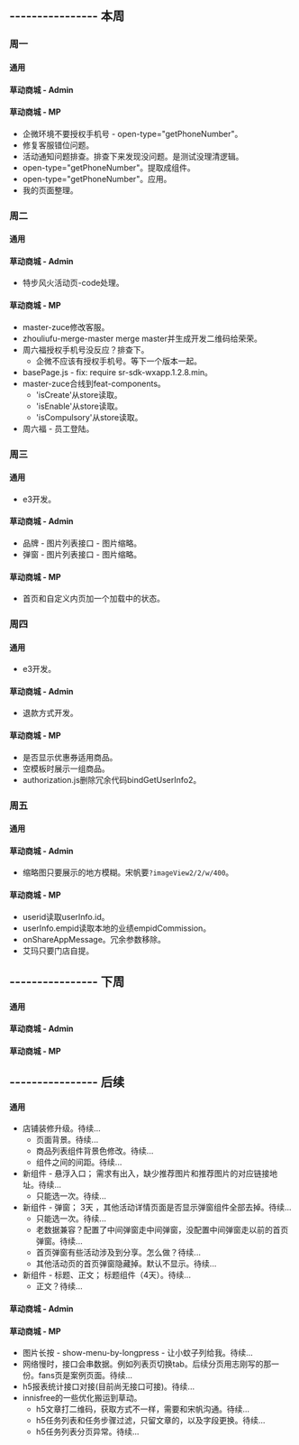 ## ---------------- 本周

### 周一
#### 通用
#### 草动商城 - Admin
#### 草动商城 - MP
* 企微环境不要授权手机号 - open-type="getPhoneNumber"。
* 修复客服错位问题。
* 活动通知问题排查。排查下来发现没问题。是测试没理清逻辑。
* open-type="getPhoneNumber"。提取成组件。
* open-type="getPhoneNumber"。应用。
* 我的页面整理。

### 周二
#### 通用
#### 草动商城 - Admin
* 特步风火活动页-code处理。
#### 草动商城 - MP
* master-zuce修改客服。
* zhouliufu-merge-master merge master并生成开发二维码给荣荣。
* 周六福授权手机号没反应？排查下。
  - 企微不应该有授权手机号。等下一个版本一起。
* basePage.js - fix: require sr-sdk-wxapp.1.2.8.min。
* master-zuce合线到feat-components。
  - 'isCreate'从store读取。
  - 'isEnable'从store读取。
  - 'isCompulsory'从store读取。
* 周六福 - 员工登陆。

### 周三
#### 通用
* e3开发。
#### 草动商城 - Admin
* 品牌 - 图片列表接口 - 图片缩略。
* 弹窗 - 图片列表接口 - 图片缩略。
#### 草动商城 - MP
* 首页和自定义内页加一个加载中的状态。

### 周四
#### 通用
* e3开发。
#### 草动商城 - Admin
* 退款方式开发。
#### 草动商城 - MP
* 是否显示优惠券适用商品。
* 空模板时展示一组商品。
* authorization.js删除冗余代码bindGetUserInfo2。

### 周五
#### 通用
#### 草动商城 - Admin
* 缩略图只要展示的地方模糊。宋帆要`?imageView2/2/w/400`。
#### 草动商城 - MP
* userid读取userInfo.id。
* userInfo.empid读取本地的业绩empidCommission。
* onShareAppMessage。冗余参数移除。
* 艾玛只要门店自提。

## ---------------- 下周
#### 通用
#### 草动商城 - Admin
#### 草动商城 - MP

## ---------------- 后续
#### 通用
* 店铺装修升级。待续...
  - 页面背景。待续...
  - 商品列表组件背景色修改。待续...
  - 组件之间的间距。待续...
* 新组件 - 悬浮入口； 需求有出入，缺少推荐图片和推荐图片的对应链接地址。待续...
  - 只能选一次。待续...
* 新组件 - 弹窗；  3天  ，其他活动详情页面是否显示弹窗组件全部去掉。待续...
  - 只能选一次。待续...
  - 老数据兼容？配置了中间弹窗走中间弹窗，没配置中间弹窗走以前的首页弹窗。待续...
  - 首页弹窗有些活动涉及到分享。怎么做？待续...
  - 其他活动页的首页弹窗隐藏掉。默认不显示。待续...
* 新组件 - 标题、正文；  标题组件（4天）。待续...
  - 正文？待续...
#### 草动商城 - Admin
#### 草动商城 - MP
* 图片长按 - show-menu-by-longpress - 让小蚊子列给我。待续...
* 网络慢时，接口会串数据。例如列表页切换tab。后续分页用志刚写的那一份。fans页是案例页面。待续...
* h5报表统计接口对接(目前尚无接口可接)。待续...
* innisfree的一些优化搬运到草动。
  - h5文章打二维码，获取方式不一样，需要和宋帆沟通。待续...
  - h5任务列表和任务步骤过滤，只留文章的，以及字段更换。待续...
  - h5任务列表分页异常。待续...
